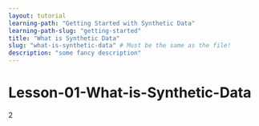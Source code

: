 ```yaml
---
layout: tutorial
learning-path: "Getting Started with Synthetic Data"
learning-path-slug: "getting-started"
title: "What is Synthetic Data"
slug: "what-is-synthetic-data" # Must be the same as the file!
description: "some fancy description"
---
```


# Lesson-01-What-is-Synthetic-Data
2